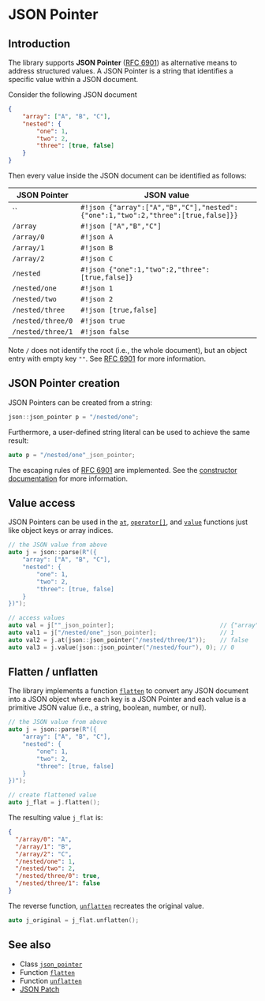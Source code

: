 # JSON Pointer

## Introduction

The library supports **JSON Pointer** ([RFC 6901](https://tools.ietf.org/html/rfc6901)) as alternative means to address
structured values. A JSON Pointer is a string that identifies a specific value within a JSON document.

Consider the following JSON document

```json
{
    "array": ["A", "B", "C"],
    "nested": {
        "one": 1,
        "two": 2,
        "three": [true, false]
    }
}
```

Then every value inside the JSON document can be identified as follows:

| JSON Pointer      | JSON value                                                                       |
|-------------------|----------------------------------------------------------------------------------|
| ``                | `#!json {"array":["A","B","C"],"nested":{"one":1,"two":2,"three":[true,false]}}` |
| `/array`          | `#!json ["A","B","C"]`                                                           |
| `/array/0`        | `#!json A`                                                                       |
| `/array/1`        | `#!json B`                                                                       |
| `/array/2`        | `#!json C`                                                                       |
| `/nested`         | `#!json {"one":1,"two":2,"three":[true,false]}`                                  |
| `/nested/one`     | `#!json 1`                                                                       |
| `/nested/two`     | `#!json 2`                                                                       |
| `/nested/three`   | `#!json [true,false]`                                                            |
| `/nested/three/0` | `#!json true`                                                                    |
| `/nested/three/1` | `#!json false`                                                                   |

Note `/` does not identify the root (i.e., the whole document), but an object entry with empty key `""`. See
[RFC 6901](https://tools.ietf.org/html/rfc6901) for more information.

## JSON Pointer creation

JSON Pointers can be created from a string:

```cpp
json::json_pointer p = "/nested/one";
```

Furthermore, a user-defined string literal can be used to achieve the same result:

```cpp
auto p = "/nested/one"_json_pointer;
```

The escaping rules of [RFC 6901](https://tools.ietf.org/html/rfc6901) are implemented. See the
[constructor documentation](../api/json_pointer/json_pointer.md) for more information.

## Value access

JSON Pointers can be used in the [`at`](../api/basic_json/at.md), [`operator[]`](../api/basic_json/operator%5B%5D.md),
and [`value`](../api/basic_json/value.md) functions just like object keys or array indices.

```cpp
// the JSON value from above
auto j = json::parse(R"({
    "array": ["A", "B", "C"],
    "nested": {
        "one": 1,
        "two": 2,
        "three": [true, false]
    }
})");

// access values
auto val = j[""_json_pointer];                              // {"array":["A","B","C"],...}
auto val1 = j["/nested/one"_json_pointer];                  // 1
auto val2 = j.at(json::json_pointer("/nested/three/1"));    // false
auto val3 = j.value(json::json_pointer("/nested/four"), 0); // 0
```

## Flatten / unflatten

The library implements a function [`flatten`](../api/basic_json/flatten.md) to convert any JSON document into a JSON
object where each key is a JSON Pointer and each value is a primitive JSON value (i.e., a string, boolean, number, or
null).

```cpp
// the JSON value from above
auto j = json::parse(R"({
    "array": ["A", "B", "C"],
    "nested": {
        "one": 1,
        "two": 2,
        "three": [true, false]
    }
})");

// create flattened value
auto j_flat = j.flatten();
```

The resulting value `j_flat` is:

```json
{
  "/array/0": "A",
  "/array/1": "B",
  "/array/2": "C",
  "/nested/one": 1,
  "/nested/two": 2,
  "/nested/three/0": true,
  "/nested/three/1": false
}
```

The reverse function, [`unflatten`](../api/basic_json/unflatten.md) recreates the original value.

```cpp
auto j_original = j_flat.unflatten();
```

## See also

- Class [`json_pointer`](../api/json_pointer/index.md)
- Function [`flatten`](../api/basic_json/flatten.md)
- Function [`unflatten`](../api/basic_json/unflatten.md)
- [JSON Patch](json_patch.md)
